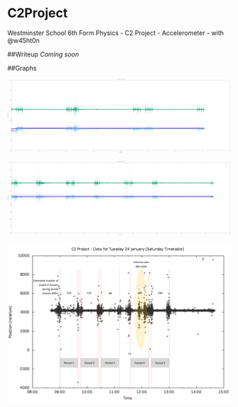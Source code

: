 # C2Project
Westminster School 6th Form Physics - C2 Project - Accelerometer - with @w45ht0n

##Writeup
*Coming soon*

##Graphs

![Round1](/graphs/round1overall.png)

![Round2](/graphs/round2overall.png)

![Tuesday 24 January](/graphs/round1tuesdayplot-annotated-withpupilnumbers.png)
